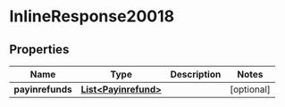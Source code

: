 
# InlineResponse20018

## Properties
Name | Type | Description | Notes
------------ | ------------- | ------------- | -------------
**payinrefunds** | [**List&lt;Payinrefund&gt;**](Payinrefund.md) |  |  [optional]



